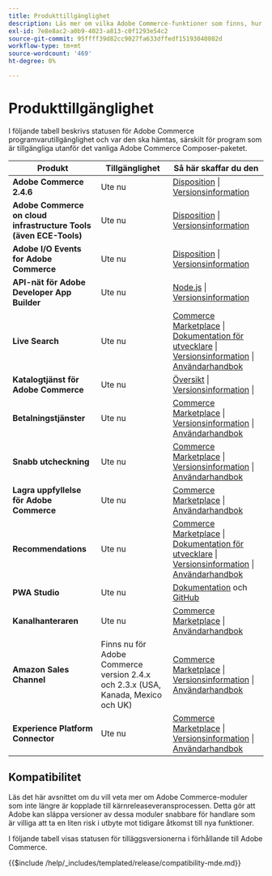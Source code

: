 ```yaml
---
title: Produkttillgänglighet
description: Läs mer om vilka Adobe Commerce-funktioner som finns, hur du får tillgång till dem och hur du kontrollerar deras kompatibilitet med specifika Adobe Commerce-utgåvor.
exl-id: 7e8e8ac2-a0b9-4023-a813-c0f1293e54c2
source-git-commit: 95ffff39d82cc9027fa633dffedf15193040802d
workflow-type: tm+mt
source-wordcount: '469'
ht-degree: 0%

---
```


# Produkttillgänglighet

I följande tabell beskrivs statusen för Adobe Commerce programvarutillgänglighet och var den ska hämtas, särskilt för program som är tillgängliga utanför det vanliga Adobe Commerce Composer-paketet.

| Produkt | Tillgänglighet | Så här skaffar du den |
|-|-|-|
| **Adobe Commerce 2.4.6** | Ute nu | [Disposition](../installation/composer.md) \| [Versionsinformation](https://experienceleague.adobe.com/docs/commerce-operations/release/notes/adobe-commerce/2-4-6.html) |
| **Adobe Commerce on cloud infrastructure Tools (även ECE-Tools)** | Ute nu | [Disposition](https://experienceleague.adobe.com/docs/commerce-cloud-service/user-guide/dev-tools/ece-tools/update-package.html) \| [Versionsinformation](https://experienceleague.adobe.com/docs/commerce-cloud-service/user-guide/release-notes/cloud-tools-suite.html) |
| **Adobe I/O Events for Adobe Commerce** | Ute nu | [Disposition](https://developer.adobe.com/commerce/events/get-started/installation/) \| [Versionsinformation](https://developer.adobe.com/commerce/events/get-started/release-notes/) |
| **API-nät för Adobe Developer App Builder** | Ute nu | [Node.js](https://developer.adobe.com/graphql-mesh-gateway/gateway/getting-started/) \| [Versionsinformation](https://developer.adobe.com/graphql-mesh-gateway/gateway/release-notes/) |
| **Live Search** | Ute nu | [Commerce Marketplace](https://marketplace.magento.com/magento-live-search.html) \| [Dokumentation för utvecklare](https://developer.adobe.com/commerce/services/live-search/) \| [Versionsinformation](https://experienceleague.adobe.com/docs/commerce-merchant-services/live-search/release-notes.html) \| [Användarhandbok](https://experienceleague.adobe.com/docs/commerce-merchant-services/live-search/overview.html) |
| **Katalogtjänst för Adobe Commerce** | Ute nu | [Översikt](https://experienceleague.adobe.com/docs/commerce-merchant-services/catalog-service/guide-overview.html) \| [Versionsinformation](https://experienceleague.adobe.com/docs/commerce-merchant-services/catalog-service/release-notes.html?lang=en) \| |
| **Betalningstjänster** | Ute nu | [Commerce Marketplace](https://marketplace.magento.com/magento-payment-services.html) \| [Versionsinformation](https://experienceleague.adobe.com/docs/commerce-merchant-services/payment-services/release-notes.html) \| [Användarhandbok](https://experienceleague.adobe.com/docs/commerce-merchant-services/payment-services/guide-overview.html) |
| **Snabb utcheckning** | Ute nu | [Commerce Marketplace](https://marketplace.magento.com/magento-quick-checkout.html) \| [Versionsinformation](https://experienceleague.adobe.com/docs/commerce-merchant-services/quick-checkout/release-notes.html) \| [Användarhandbok](https://experienceleague.adobe.com/docs/commerce-merchant-services/quick-checkout/overview.html) |
| **Lagra uppfyllelse för Adobe Commerce** | Ute nu | [Commerce Marketplace](https://marketplace.magento.com/store-fulfillment-magento-walmart.html) \| [Användarhandbok](https://experienceleague.adobe.com/docs/commerce-merchant-services/store-fulfillment/introduction.html) |
| **Recommendations** | Ute nu | [Commerce Marketplace](https://marketplace.magento.com/magento-product-recommendations.html) \| [Dokumentation för utvecklare](https://devdocs.magento.com/recommendations/product-recs.html) \| [Versionsinformation](https://experienceleague.adobe.com/docs/commerce-merchant-services/product-recommendations/release-notes.html) \| [Användarhandbok](https://experienceleague.adobe.com/docs/commerce-merchant-services/product-recommendations/overview.html) |
| **PWA Studio** | Ute nu | [Dokumentation](https://developer.adobe.com/commerce/pwa-studio/) och [GitHub](https://github.com/magento/pwa-studio) |
| **Kanalhanteraren** | Ute nu | [Commerce Marketplace](https://marketplace.magento.com/magento-channel-manager.html) \| [Användarhandbok](https://experienceleague.adobe.com/docs/commerce-channels/channel-manager/intro-to-channel-manager/overview.html) |
| **Amazon Sales Channel** | Finns nu för Adobe Commerce version 2.4.x och 2.3.x (USA, Kanada, Mexico och UK) | [Commerce Marketplace](https://marketplace.magento.com/magento-module-amazon.html) \| [Versionsinformation](https://experienceleague.adobe.com/docs/commerce-channels/amazon/release-notes.html) \| [Användarhandbok](https://experienceleague.adobe.com/docs/commerce-channels/amazon/overview.html) |
| **Experience Platform Connector** | Ute nu | [Commerce Marketplace](https://marketplace.magento.com/magento-experience-platform-connector.html) \| [Versionsinformation](https://experienceleague.adobe.com/docs/commerce-merchant-services/experience-platform-connector/release-notes.html?lang=en) \| [Användarhandbok](https://experienceleague.adobe.com/docs/commerce-merchant-services/experience-platform-connector/overview.html?lang=en) |

## Kompatibilitet

Läs det här avsnittet om du vill veta mer om Adobe Commerce-moduler som inte längre är kopplade till kärnreleaseveransprocessen. Detta gör att Adobe kan släppa versioner av dessa moduler snabbare för handlare som är villiga att ta en liten risk i utbyte mot tidigare åtkomst till nya funktioner.

I följande tabell visas statusen för tilläggsversionerna i förhållande till Adobe Commerce.

{{$include /help/_includes/templated/release/compatibility-mde.md}}
